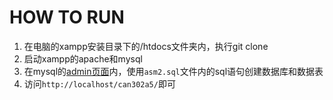 # HOW TO RUN

1. 在电脑的xampp安装目录下的/htdocs文件夹内，执行git clone
2. 启动xampp的apache和mysql
3. 在mysql的[admin页面](http://localhost/phpmyadmin/index.php?route=/server/sql)内，使用`asm2.sql`文件内的sql语句创建数据库和数据表
4. 访问`http://localhost/can302a5/`即可